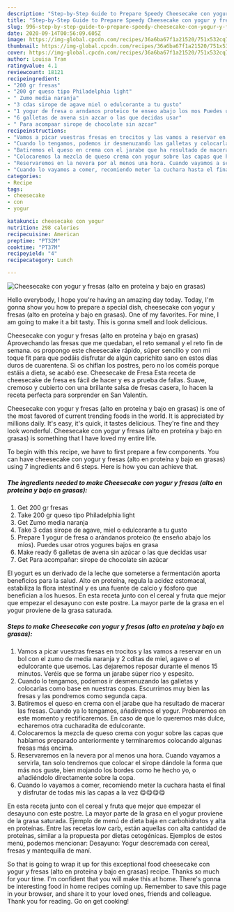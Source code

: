 ```yaml
---
description: "Step-by-Step Guide to Prepare Speedy Cheesecake con yogur y fresas (alto en proteína y bajo en grasas)"
title: "Step-by-Step Guide to Prepare Speedy Cheesecake con yogur y fresas (alto en proteína y bajo en grasas)"
slug: 996-step-by-step-guide-to-prepare-speedy-cheesecake-con-yogur-y-fresas-alto-en-proteina-y-bajo-en-grasas
date: 2020-09-14T00:56:09.605Z
image: https://img-global.cpcdn.com/recipes/36a6ba67f1a21520/751x532cq70/cheesecake-con-yogur-y-fresas-alto-en-proteina-y-bajo-en-grasas-foto-principal.jpg
thumbnail: https://img-global.cpcdn.com/recipes/36a6ba67f1a21520/751x532cq70/cheesecake-con-yogur-y-fresas-alto-en-proteina-y-bajo-en-grasas-foto-principal.jpg
cover: https://img-global.cpcdn.com/recipes/36a6ba67f1a21520/751x532cq70/cheesecake-con-yogur-y-fresas-alto-en-proteina-y-bajo-en-grasas-foto-principal.jpg
author: Louisa Tran
ratingvalue: 4.1
reviewcount: 18121
recipeingredient:
- "200 gr fresas"
- "200 gr queso tipo Philadelphia light"
- " Zumo media naranja"
- "3 cdas sirope de agave miel o edulcorante a tu gusto"
- "1 yogur de fresa o arndanos proteico te enseo abajo los mos Puedes usar otros yogures bajos en grasa"
- "6 galletas de avena sin azcar o las que decidas usar"
- " Para acompaar sirope de chocolate sin azcar"
recipeinstructions:
- "Vamos a picar vuestras fresas en trocitos y las vamos a reservar en un bol con el zumo de media naranja y 2 cditas de miel, agave o el edulcorante que usemos. Las dejaremos reposar durante el menos 15 minutos. Veréis que se forma un jarabe súper rico y espesito."
- "Cuando lo tengamos, podemos ir desmenuzando las galletas y colocarlas como base en nuestras copas. Escurrimos muy bien las fresas y las pondremos como segunda capa."
- "Batiremos el queso en crema con el jarabe que ha resultado de macerar las fresas. Cuando ya lo tengamos, añadiremos el yogur. Probaremos en este momento y rectificaremos. En caso de que lo queremos más dulce, echaremos otra cucharadita de edulcorante."
- "Colocaremos la mezcla de queso crema con yogur sobre las capas que habíamos preparado anteriormente y terminaremos colocando algunas fresas más encima."
- "Reservaremos en la nevera por al menos una hora. Cuando vayamos a servirla, tan solo tendremos que colocar el sirope dándole la forma que más nos guste, bien mojando los bordes como he hecho yo, o añadiéndolo directamente sobre la copa."
- "Cuando lo vayamos a comer, recomiendo meter la cuchara hasta el final y disfrutar de todas mis las capas a la vez 😋😋😋😋"
categories:
- Recipe
tags:
- cheesecake
- con
- yogur

katakunci: cheesecake con yogur 
nutrition: 298 calories
recipecuisine: American
preptime: "PT32M"
cooktime: "PT37M"
recipeyield: "4"
recipecategory: Lunch

---
```



![Cheesecake con yogur y fresas (alto en proteína y bajo en grasas)](https://img-global.cpcdn.com/recipes/36a6ba67f1a21520/751x532cq70/cheesecake-con-yogur-y-fresas-alto-en-proteina-y-bajo-en-grasas-foto-principal.jpg)

Hello everybody, I hope you're having an amazing day today. Today, I'm gonna show you how to prepare a special dish, cheesecake con yogur y fresas (alto en proteína y bajo en grasas). One of my favorites. For mine, I am going to make it a bit tasty. This is gonna smell and look delicious.

Cheesecake con yogur y fresas (alto en proteína y bajo en grasas) Aprovechando las fresas que me quedaban, el reto semanal y el reto fin de semana. os propongo este cheesecake rápido, súper sencillo y con mi toque fit para que podáis disfrutar de algún caprichito sano en estos días duros de cuarentena. Si os chiflan los postres, pero no los coméis porque estáis a dieta, se acabó ese. Cheesecake de Fresa Esta receta de cheesecake de fresa es fácil de hacer y es a prueba de fallas. Suave, cremoso y cubierto con una brillante salsa de fresas casera, lo hacen la receta perfecta para sorprender en San Valentín.

Cheesecake con yogur y fresas (alto en proteína y bajo en grasas) is one of the most favored of current trending foods in the world. It is appreciated by millions daily. It's easy, it's quick, it tastes delicious. They're fine and they look wonderful. Cheesecake con yogur y fresas (alto en proteína y bajo en grasas) is something that I have loved my entire life.


To begin with this recipe, we have to first prepare a few components. You can have cheesecake con yogur y fresas (alto en proteína y bajo en grasas) using 7 ingredients and 6 steps. Here is how you can achieve that.

<!--inarticleads1-->

##### The ingredients needed to make Cheesecake con yogur y fresas (alto en proteína y bajo en grasas):

1. Get 200 gr fresas
1. Take 200 gr queso tipo Philadelphia light
1. Get  Zumo media naranja
1. Take 3 cdas sirope de agave, miel o edulcorante a tu gusto
1. Prepare 1 yogur de fresa o arándanos proteico (te enseño abajo los míos). Puedes usar otros yogures bajos en grasa
1. Make ready 6 galletas de avena sin azúcar o las que decidas usar
1. Get  Para acompañar: sirope de chocolate sin azúcar


El yogurt es un derivado de la leche que someterse a fermentación aporta beneficios para la salud. Alto en proteína, regula la acidez estomacal, estabiliza la flora intestinal y es una fuente de calcio y fósforo que benefician a los huesos. En esta receta junto con el cereal y fruta que mejor que empezar el desayuno con este postre. La mayor parte de la grasa en el yogur proviene de la grasa saturada. 

<!--inarticleads2-->

##### Steps to make Cheesecake con yogur y fresas (alto en proteína y bajo en grasas):

1. Vamos a picar vuestras fresas en trocitos y las vamos a reservar en un bol con el zumo de media naranja y 2 cditas de miel, agave o el edulcorante que usemos. Las dejaremos reposar durante el menos 15 minutos. Veréis que se forma un jarabe súper rico y espesito.
1. Cuando lo tengamos, podemos ir desmenuzando las galletas y colocarlas como base en nuestras copas. Escurrimos muy bien las fresas y las pondremos como segunda capa.
1. Batiremos el queso en crema con el jarabe que ha resultado de macerar las fresas. Cuando ya lo tengamos, añadiremos el yogur. Probaremos en este momento y rectificaremos. En caso de que lo queremos más dulce, echaremos otra cucharadita de edulcorante.
1. Colocaremos la mezcla de queso crema con yogur sobre las capas que habíamos preparado anteriormente y terminaremos colocando algunas fresas más encima.
1. Reservaremos en la nevera por al menos una hora. Cuando vayamos a servirla, tan solo tendremos que colocar el sirope dándole la forma que más nos guste, bien mojando los bordes como he hecho yo, o añadiéndolo directamente sobre la copa.
1. Cuando lo vayamos a comer, recomiendo meter la cuchara hasta el final y disfrutar de todas mis las capas a la vez 😋😋😋😋


En esta receta junto con el cereal y fruta que mejor que empezar el desayuno con este postre. La mayor parte de la grasa en el yogur proviene de la grasa saturada. Ejemplo de menú de dieta baja en carbohidratos y alta en proteínas. Entre las recetas low carb, están aquellas con alta cantidad de proteínas, similar a la propuesta por dietas cetogénicas. Ejemplos de estos menú, podemos mencionar: Desayuno: Yogur descremada con cereal, fresas y mantequilla de maní. 

So that is going to wrap it up for this exceptional food cheesecake con yogur y fresas (alto en proteína y bajo en grasas) recipe. Thanks so much for your time. I'm confident that you will make this at home. There's gonna be interesting food in home recipes coming up. Remember to save this page in your browser, and share it to your loved ones, friends and colleague. Thank you for reading. Go on get cooking!
